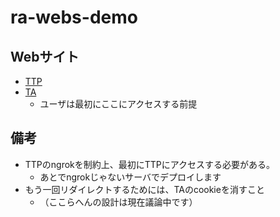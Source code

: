 # ra-webs-demo

## Webサイト

- [TTP](https://aa32-2001-200-0-8801-6e2b-59ff-fe94-16b2.ngrok-free.app)
- [TA](test5.ochano.co)
  - ユーザは最初にここにアクセスする前提

## 備考

- TTPのngrokを制約上、最初にTTPにアクセスする必要がある。
  - あとでngrokじゃないサーバでデプロイします
- もう一回リダイレクトするためには、TAのcookieを消すこと
  - （ここらへんの設計は現在議論中です）

